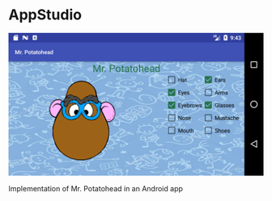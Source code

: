 # AppStudio
![screenshot Mr. Potatohead](/doc/screenshotpotatohead.png)

Implementation of Mr. Potatohead in an Android app